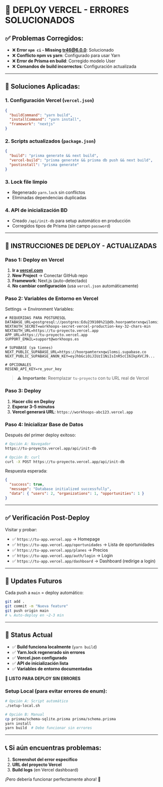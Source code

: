 # 🚀 **DEPLOY VERCEL - ERRORES SOLUCIONADOS**

## ✅ **Problemas Corregidos:**

- ❌ **Error `npm ci` - Missing tr46@6.0.0**: Solucionado
- ❌ **Conflicto npm vs yarn**: Configurado para usar Yarn
- ❌ **Error de Prisma en build**: Corregido modelo User
- ❌ **Comandos de build incorrectos**: Configuración actualizada

---

## 🔧 **Soluciones Aplicadas:**

### 1. **Configuración Vercel** (`vercel.json`)
```json
{
  "buildCommand": "yarn build", 
  "installCommand": "yarn install",
  "framework": "nextjs"
}
```

### 2. **Scripts actualizados** (`package.json`)
```json
{
  "build": "prisma generate && next build",
  "vercel-build": "prisma generate && prisma db push && next build",
  "postinstall": "prisma generate"
}
```

### 3. **Lock file limpio**
- Regenerado `yarn.lock` sin conflictos
- Eliminadas dependencias duplicadas

### 4. **API de inicialización BD**
- Creado `/api/init-db` para setup automático en producción
- Corregidos tipos de Prisma (sin campo `password`)

---

## 🚀 **INSTRUCCIONES DE DEPLOY - ACTUALIZADAS**

### **Paso 1: Deploy en Vercel**

1. **Ir a [vercel.com](https://vercel.com)**
2. **New Project** → Conectar GitHub repo
3. **Framework**: Next.js (auto-detectado)
4. **No cambiar configuración** (usa `vercel.json` automáticamente)

### **Paso 2: Variables de Entorno en Vercel**

Settings → Environment Variables:

```env
# REQUERIDAS PARA POSTGRESQL
DATABASE_URL=postgresql://postgres:Edu239108%21@db.hoorpamterxnqwilomsi.supabase.co:5432/postgres
NEXTAUTH_SECRET=workhoops-secret-vercel-production-key-32-chars-min
NEXTAUTH_URL=https://tu-proyecto.vercel.app
APP_URL=https://tu-proyecto.vercel.app
SUPPORT_EMAIL=support@workhoops.es

# SUPABASE (ya tienes)
NEXT_PUBLIC_SUPABASE_URL=https://hoorpamterxnqwilomsi.supabase.co
NEXT_PUBLIC_SUPABASE_ANON_KEY=eyJhbGciOiJIUzI1NiIsInR5cCI6IkpXVCJ9...

# OPCIONALES
RESEND_API_KEY=re_your_key
```

> ⚠️ **Importante**: Reemplazar `tu-proyecto` con tu URL real de Vercel

### **Paso 3: Deploy**

1. **Hacer clic en Deploy**
2. **Esperar 3-5 minutos**
3. **Vercel generará URL**: `https://workhoops-abc123.vercel.app`

### **Paso 4: Inicializar Base de Datos**

Después del primer deploy exitoso:

```bash
# Opción A: Navegador
https://tu-proyecto.vercel.app/api/init-db

# Opción B: curl
curl -X POST https://tu-proyecto.vercel.app/api/init-db
```

Respuesta esperada:
```json
{
  "success": true,
  "message": "Database initialized successfully",
  "data": { "users": 2, "organizations": 1, "opportunities": 1 }
}
```

---

## ✅ **Verificación Post-Deploy**

Visitar y probar:
- ✅ `https://tu-app.vercel.app` → Homepage
- ✅ `https://tu-app.vercel.app/oportunidades` → Lista de oportunidades  
- ✅ `https://tu-app.vercel.app/planes` → Precios
- ✅ `https://tu-app.vercel.app/auth/login` → Login
- ✅ `https://tu-app.vercel.app/dashboard` → Dashboard (redirige a login)

---

## 🔄 **Updates Futuros**

Cada push a `main` = deploy automático:

```bash
git add .
git commit -m "Nueva feature"
git push origin main
# ↳ Auto-deploy en ~2-3 min
```

---

## 🎯 **Status Actual**

- ✅ **Build funciona localmente** (`yarn build`)
- ✅ **Yarn.lock regenerado sin errores**
- ✅ **Vercel.json configurado**
- ✅ **API de inicialización lista**
- ✅ **Variables de entorno documentadas**

**🎯 LISTO PARA DEPLOY SIN ERRORES**

### **Setup Local (para evitar errores de enum):**
```bash
# Opción A: Script automático
./setup-local.sh

# Opción B: Manual
cp prisma/schema-sqlite.prisma prisma/schema.prisma
yarn install
yarn build  # Debe funcionar sin errores
```

---

## 📞 **Si aún encuentras problemas:**

1. **Screenshot del error específico**
2. **URL del proyecto Vercel** 
3. **Build logs** (en Vercel dashboard)

¡Pero debería funcionar perfectamente ahora! 🎉